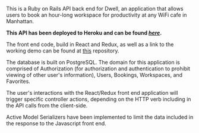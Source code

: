 This is a Ruby on Rails API back end for Dwell, an application that allows users to book an hour-long workspace for productivity at any WiFi cafe in Manhattan.

**This API has been deployed to Heroku and can be found _[here](https://dwell-api.herokuapp.com/api/v1/workspaces)_.**

The front end code, build in React and Redux, as well as a link to the working demo can be found at [this](https://github.com/laurkim/DwellFrontEnd) repository.

The database is built on PostgreSQL. The domain for this application is comprised of Authorization (for authorization and authentication to prohibit viewing of other user's information), Users, Bookings, Workspaces, and Favorites.

The user's interactions with the React/Redux front end application will trigger specific controller actions, depending on the HTTP verb including in the API calls from the client-side.

Active Model Serializers have been implemented to limit the data included in the response to the Javascript front end.
